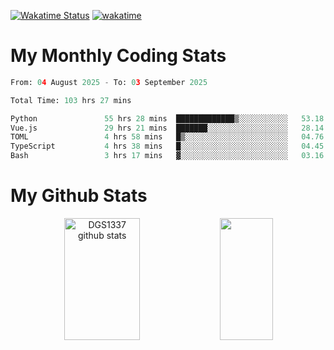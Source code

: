[![Wakatime Status](https://github.com/noopurphalak/noopurphalak/workflows/wakatime-status-update/badge.svg)](https://github.com/noopurphalak/noopurphalak/actions/workflows/main.yml)
[![wakatime](https://wakatime.com/badge/user/80ace140-ef40-4fdd-b8ed-f3be3d2e1aea.svg)](https://wakatime.com/@80ace140-ef40-4fdd-b8ed-f3be3d2e1aea)

# My Monthly Coding Stats

<!--START_SECTION:waka-->

```python
From: 04 August 2025 - To: 03 September 2025

Total Time: 103 hrs 27 mins

Python               55 hrs 28 mins  █████████████▒░░░░░░░░░░░   53.18 %
Vue.js               29 hrs 21 mins  ███████░░░░░░░░░░░░░░░░░░   28.14 %
TOML                 4 hrs 58 mins   █▒░░░░░░░░░░░░░░░░░░░░░░░   04.76 %
TypeScript           4 hrs 38 mins   █░░░░░░░░░░░░░░░░░░░░░░░░   04.45 %
Bash                 3 hrs 17 mins   ▓░░░░░░░░░░░░░░░░░░░░░░░░   03.16 %
```

<!--END_SECTION:waka-->

# My Github Stats
<div style="text-align: center;">
  <img width="49%" height="195px" src="https://github-readme-stats-sigma-five.vercel.app/api?username=noopurphalak&show_icons=true&count_private=true&hide_border=true&title_color=00FFFF&icon_color=00FFFF&text_color=00FFFF&bg_color=0d1117" alt="DGS1337 github stats" />
  <img width="41%" height="195px" src="https://github-readme-stats-sigma-five.vercel.app/api/top-langs/?username=noopurphalak&layout=compact&hide_border=true&title_color=00FFFF&text_color=00FFFF&bg_color=0d1117" />
</div>
